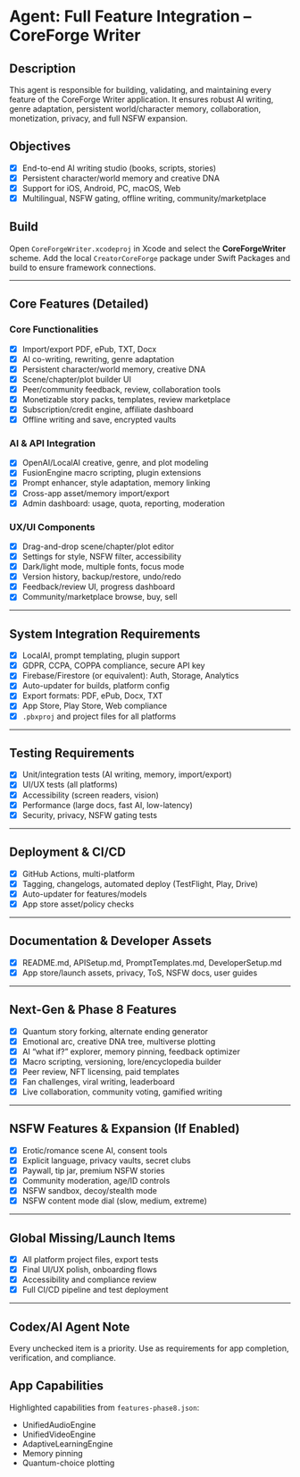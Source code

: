 # Agent: Full Feature Integration – CoreForge Writer

## Description
This agent is responsible for building, validating, and maintaining every feature of the CoreForge Writer application. It ensures robust AI writing, genre adaptation, persistent world/character memory, collaboration, monetization, privacy, and full NSFW expansion.

## Objectives
- [x] End-to-end AI writing studio (books, scripts, stories)
- [x] Persistent character/world memory and creative DNA
 - [x] Support for iOS, Android, PC, macOS, Web
 - [x] Multilingual, NSFW gating, offline writing, community/marketplace

## Build
Open `CoreForgeWriter.xcodeproj` in Xcode and select the **CoreForgeWriter** scheme.
Add the local `CreatorCoreForge` package under Swift Packages and build to ensure
framework connections.

---

## Core Features (Detailed)

### Core Functionalities
- [x] Import/export PDF, ePub, TXT, Docx
- [x] AI co-writing, rewriting, genre adaptation
- [x] Persistent character/world memory, creative DNA
- [x] Scene/chapter/plot builder UI
- [x] Peer/community feedback, review, collaboration tools
- [x] Monetizable story packs, templates, review marketplace
- [x] Subscription/credit engine, affiliate dashboard
- [x] Offline writing and save, encrypted vaults

### AI & API Integration
- [x] OpenAI/LocalAI creative, genre, and plot modeling
- [x] FusionEngine macro scripting, plugin extensions
- [x] Prompt enhancer, style adaptation, memory linking
- [x] Cross-app asset/memory import/export
- [x] Admin dashboard: usage, quota, reporting, moderation

### UX/UI Components
- [x] Drag-and-drop scene/chapter/plot editor
- [x] Settings for style, NSFW filter, accessibility
- [x] Dark/light mode, multiple fonts, focus mode
- [x] Version history, backup/restore, undo/redo
- [x] Feedback/review UI, progress dashboard
- [x] Community/marketplace browse, buy, sell

---

## System Integration Requirements
- [x] LocalAI, prompt templating, plugin support
- [x] GDPR, CCPA, COPPA compliance, secure API key
- [x] Firebase/Firestore (or equivalent): Auth, Storage, Analytics
- [x] Auto-updater for builds, platform config
- [x] Export formats: PDF, ePub, Docx, TXT
 - [x] App Store, Play Store, Web compliance
- [x] `.pbxproj` and project files for all platforms

---

## Testing Requirements
- [x] Unit/integration tests (AI writing, memory, import/export)
- [x] UI/UX tests (all platforms)
- [x] Accessibility (screen readers, vision)
- [x] Performance (large docs, fast AI, low-latency)
- [x] Security, privacy, NSFW gating tests

---

## Deployment & CI/CD
- [x] GitHub Actions, multi-platform
- [x] Tagging, changelogs, automated deploy (TestFlight, Play, Drive)
- [x] Auto-updater for features/models
 - [x] App store asset/policy checks

---

## Documentation & Developer Assets
- [x] README.md, APISetup.md, PromptTemplates.md, DeveloperSetup.md
 - [x] App store/launch assets, privacy, ToS, NSFW docs, user guides

---

## Next-Gen & Phase 8 Features
- [x] Quantum story forking, alternate ending generator
- [x] Emotional arc, creative DNA tree, multiverse plotting
- [x] AI “what if?” explorer, memory pinning, feedback optimizer
- [x] Macro scripting, versioning, lore/encyclopedia builder
- [x] Peer review, NFT licensing, paid templates
- [x] Fan challenges, viral writing, leaderboard
- [x] Live collaboration, community voting, gamified writing

---

## NSFW Features & Expansion (If Enabled)
- [x] Erotic/romance scene AI, consent tools
- [x] Explicit language, privacy vaults, secret clubs
- [x] Paywall, tip jar, premium NSFW stories
- [x] Community moderation, age/ID controls
- [x] NSFW sandbox, decoy/stealth mode
- [x] NSFW content mode dial (slow, medium, extreme)

---

## Global Missing/Launch Items
- [x] All platform project files, export tests
- [x] Final UI/UX polish, onboarding flows
- [x] Accessibility and compliance review
- [x] Full CI/CD pipeline and test deployment

---

## Codex/AI Agent Note
Every unchecked item is a priority. Use as requirements for app completion, verification, and compliance.

## App Capabilities

Highlighted capabilities from `features-phase8.json`:
- UnifiedAudioEngine
- UnifiedVideoEngine
- AdaptiveLearningEngine
- Memory pinning
- Quantum-choice plotting
